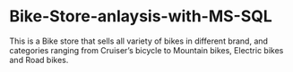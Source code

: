 # Bike-Store-anlaysis-with-MS-SQL
This is a Bike store that sells all variety of bikes in different brand, and categories ranging from Cruiser’s bicycle to Mountain bikes, Electric bikes and Road bikes. 
